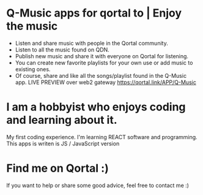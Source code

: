 # Q-Music apps for qortal to | Enjoy the music
* Listen and share music with people in the Qortal community.
* Listen to all the music found on QDN.
* Publish new music and share it with everyone on Qortal for listening.
* You can create new favorite playlists for your own use or add music to existing     ones. 
* Of course, share and like all the songs/playlist found in the Q-Music app.
  LIVE PREVIEW over web2 gateway https://qortal.link/APP/Q-Music

# I am a hobbyist who enjoys coding and learning about it.
My first coding experience. I'm learning REACT software and programming. This apps is writen is JS / JavaScript version

# Find me on Qortal :)
If you want to help or share some good advice, feel free to contact me :)

